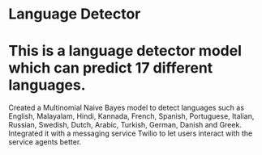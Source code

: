 # Language Detector

# This is a language detector model which can predict 17 different languages.

Created a Multinomial Naive Bayes model to detect languages such as English, Malayalam, Hindi, Kannada, French, Spanish, Portuguese, Italian, Russian, Swedish, Dutch, Arabic, Turkish, German, Danish and Greek. Integrated it with a messaging service Twilio to let users interact with the service agents better.
